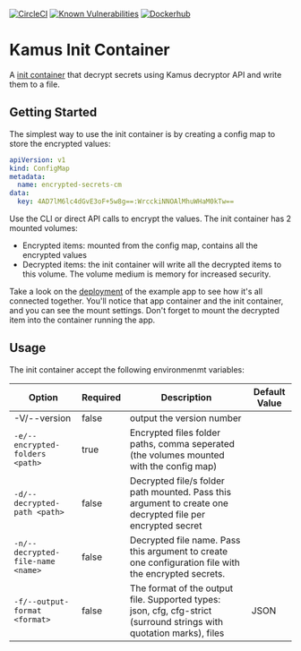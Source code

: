 [![CircleCI](https://circleci.com/gh/Soluto/kamus.svg?style=svg)](https://circleci.com/gh/Soluto/kamus) [![Known Vulnerabilities](https://snyk.io/test/github/soluto/kamus/badge.svg?targetFile=init-container/package.json)](https://snyk.io/test/github/soluto/kamus) [![Dockerhub](https://images.microbadger.com/badges/image/soluto/kamus-init-container.svg)](https://microbadger.com/images/soluto/kamus-init-container "Get your own image badge on microbadger.com")
# Kamus Init Container
A [init container](https://kubernetes.io/docs/concepts/workloads/pods/init-containers/) that decrypt secrets using Kamus decryptor API and write them to a file.

## Getting Started
The simplest way to use the init container is by creating a config map to store the encrypted values:
```yaml
apiVersion: v1
kind: ConfigMap
metadata:
  name: encrypted-secrets-cm
data:
  key: 4AD7lM6lc4dGvE3oF+5w8g==:WrcckiNNOAlMhuWHaM0kTw==
```
Use the CLI or direct API calls to encrypt the values.
The init container has 2 mounted volumes:
* Encrypted items: mounted from the config map, contains all the encrypted values
* Decrypted items: the init container will write all the decrypted items to this volume. The volume medium is memory for increased security.

Take a look on the [deployment](../example/deployment-kamus/deployment.yaml) of the example app to see how it's all connected together. You'll notice that app container and the init container, and you can see the mount settings. Don't forget to mount the decrypted item into the container running the app.

## Usage
The init container accept the following environmenmt variables:

| Option                | Required       |  Description                                     | Default Value |
| -------------------   | ------------   |  ----------------------------------------------- | ------------- |
| -V/--version          |   false        |   output the version number                |               |
| `-e/--encrypted-folders <path>`          |   true        |   Encrypted files folder paths, comma seperated (the volumes mounted with the config map)               |               |
| `-d/--decrypted-path <path>`          |   false        |   Decrypted file/s folder path mounted. Pass this argument to create one decrypted file per encrypted secret              |               |
| `-n/--decrypted-file-name <name>`          |   false        |   Decrypted file name. Pass this argument to create one configuration file with the encrypted secrets.             |               |
| `-f/--output-format <format>`          |   false        |  The format of the output file. Supported types: json, cfg, cfg-strict (surround strings with quotation marks), files           |         JSON      |